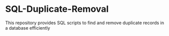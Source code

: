 # SQL-Duplicate-Removal
This repository provides SQL scripts to find and remove duplicate records in a database efficiently
